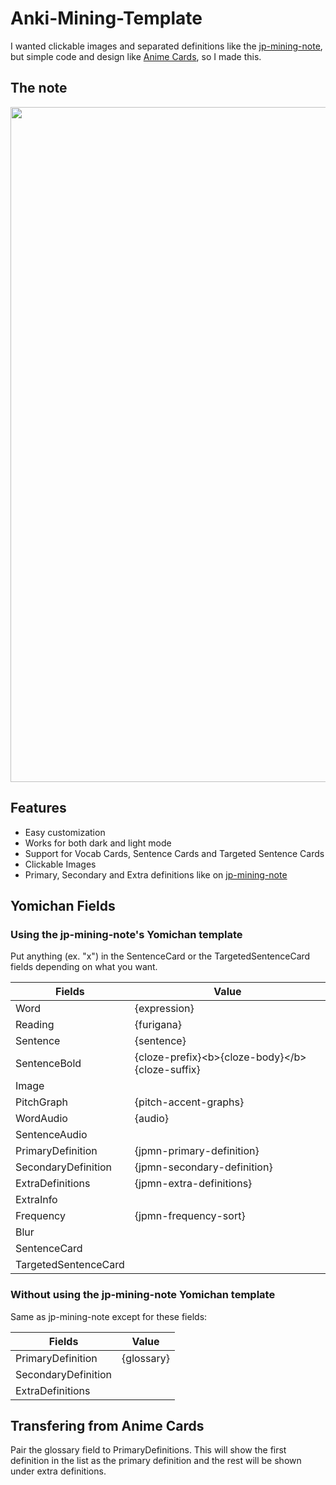 # Anki-Mining-Template
I wanted clickable images and separated definitions like the [jp-mining-note](https://github.com/Aquafina-water-bottle/jp-mining-note), but simple code and design like [Anime Cards](https://github.com/friedrich-de/Basic-Mining-Deck), so I made this. 

## The note
<img src="https://github.com/Maltesaa/Anki-Mining-Template/assets/66385422/82055a30-580f-45b2-b62b-282f509d5591" width="1080"/>

## Features
- Easy customization
- Works for both dark and light mode
- Support for Vocab Cards, Sentence Cards and Targeted Sentence Cards
- Clickable Images
- Primary, Secondary and Extra definitions like on [jp-mining-note](https://github.com/Aquafina-water-bottle/jp-mining-note)

## Yomichan Fields
### Using the jp-mining-note's Yomichan template
Put anything (ex. "x") in the SentenceCard or the TargetedSentenceCard fields depending on what you want.

|Fields  |Value   |
|--------|--------|
|Word|{expression}|
|Reading|{furigana}|
|Sentence|{sentence}|
|SentenceBold|{cloze-prefix}\<b>{cloze-body}\</b>{cloze-suffix}|
|Image||
|PitchGraph|{pitch-accent-graphs}|
|WordAudio|{audio}|
|SentenceAudio||
|PrimaryDefinition|{jpmn-primary-definition}|
|SecondaryDefinition|{jpmn-secondary-definition}|
|ExtraDefinitions|{jpmn-extra-definitions}|
|ExtraInfo||
|Frequency|{jpmn-frequency-sort}|
|Blur||
|SentenceCard||
|TargetedSentenceCard||

### Without using the jp-mining-note Yomichan template
Same as jp-mining-note except for these fields:

|Fields  |Value   |
|--------|--------|
|PrimaryDefinition|{glossary}|
|SecondaryDefinition||
|ExtraDefinitions||

## Transfering from Anime Cards
Pair the glossary field to PrimaryDefinitions. This will show the first definition in the list as the primary definition and the rest will be shown under extra definitions.
